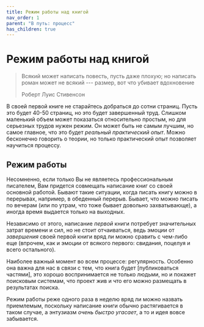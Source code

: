 ```yaml
---
title: Режим работы над книгой
nav_order: 1
parent: "В путь: процесс"
has_children: true
---
```


# Режим работы над книгой

> Всякий может написать повесть, пусть даже плохую; но написать роман
> может не всякий --- размер, вот что убивает вдохновение
>
> Роберт Луис Стивенсон

В своей первой книге не старайтесь добраться до сотни страниц.  Пусть
это будет 40-50 страниц, но это будет завершенный труд.  Слишком
маленький объем может показаться относительно простым, но для
серьезных трудов нужен режим. Он может быть не самым
лучшим, но самое главное, что это будет *реальный практический опыт*.
Можно бесконечно говорить о теории, но только практический опыт
позволяет научиться процессу.

## Режим работы

Несомненно, если только Вы не являетесь профессиональным писателем,
Вам придется совмещать написание книг со своей основной работой.
Бывают такие ситуации, когда писать книгу можно в перерывах, например,
в обеденный перерыв.  Бывает, что можно писать по вечерам (или по
утрам, что тоже бывает довольно захватывающе), а иногда время выдается
только на выходных.

Независимо от этого, написание *первой* книги потребует значительных
затрат времени и сил, но не стоит отчаиваться, ведь эмоции от
*завершения* своей первой книги вряд ли можно сравить с чем-либо еще
(впрочем, как и эмоции от всякого первого: свидания, поцелуя и всего
остального).

Наиболее важный момент во всем процессе: регулярность.  Особенно она
важна для нас в связи с тем, что книга будет [публиковаться частями],
это хорошо воспринимается не только людьми, но и покажет поисковым
системам, что проект жив и что его можно размещать в результатах
поиска.

Режим работы реже одного раза в неделю вряд ли можно назвать
приемлемым, поскольку написание книги обычно растягивается в таком
случае, а энтузиазм *очень быстро угасает*, а то и идея вовсе
забывается.
